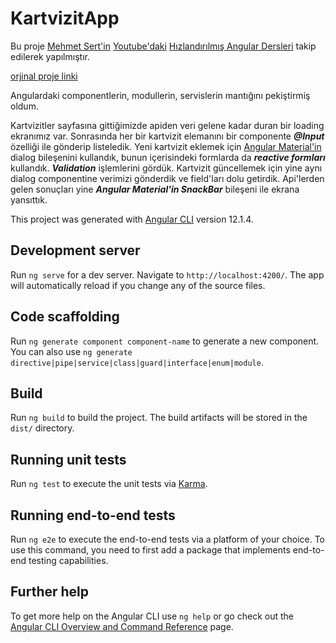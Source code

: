 # KartvizitApp

Bu proje [Mehmet Sert'in](https://github.com/MehmetSert) [Youtube'daki](https://www.youtube.com/channel/UCN52FNcLSL4ClNs2pCINXVw) [Hızlandırılmış Angular Dersleri](https://www.youtube.com/playlist?list=PLSM07tMt8osNHLM_yfUnWafZ61m4FIbw1) takip edilerek yapılmıştır.

[orjinal proje linki](https://github.com/MehmetSert/kartvizit-app)

Angulardaki componentlerin, modullerin, servislerin mantığını pekiştirmiş oldum.

Kartvizitler sayfasına gittiğimizde apiden veri gelene kadar duran bir loading ekranımız var. Sonrasında her bir kartvizit elemanını bir componente ***@Input*** özelliği ile gönderip listeledik. Yeni kartvizit eklemek için [Angular Material'in](https://material.angular.io) dialog bileşenini kullandık, bunun içerisindeki formlarda da ***reactive formları*** kullandık. ***Validation*** işlemlerini gördük. Kartvizit güncellemek için yine aynı dialog componentine verimizi gönderdik ve field'ları dolu getirdik. Api'lerden gelen sonuçları yine ***Angular Material'in SnackBar*** bileşeni ile ekrana yansıttık.

This project was generated with [Angular CLI](https://github.com/angular/angular-cli) version 12.1.4.

## Development server

Run `ng serve` for a dev server. Navigate to `http://localhost:4200/`. The app will automatically reload if you change any of the source files.

## Code scaffolding

Run `ng generate component component-name` to generate a new component. You can also use `ng generate directive|pipe|service|class|guard|interface|enum|module`.

## Build

Run `ng build` to build the project. The build artifacts will be stored in the `dist/` directory.

## Running unit tests

Run `ng test` to execute the unit tests via [Karma](https://karma-runner.github.io).

## Running end-to-end tests

Run `ng e2e` to execute the end-to-end tests via a platform of your choice. To use this command, you need to first add a package that implements end-to-end testing capabilities.

## Further help

To get more help on the Angular CLI use `ng help` or go check out the [Angular CLI Overview and Command Reference](https://angular.io/cli) page.
